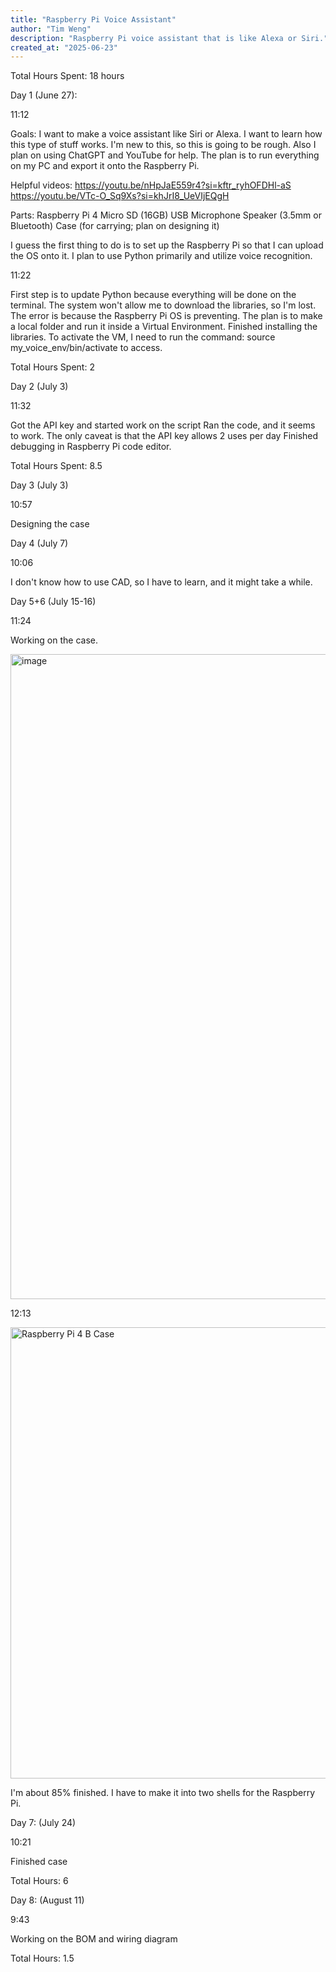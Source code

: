 ```yaml
---
title: "Raspberry Pi Voice Assistant"
author: "Tim Weng"
description: "Raspberry Pi voice assistant that is like Alexa or Siri."
created_at: "2025-06-23"
---
```


Total Hours Spent: 18 hours

Day 1 (June 27):

11:12

Goals:
I want to make a voice assistant like Siri or Alexa. 
I want to learn how this type of stuff works. I'm new to this, so this is going to be rough.
Also I plan on using ChatGPT and YouTube for help.
The plan is to run everything on my PC and export it onto the Raspberry Pi.

Helpful videos: 
https://youtu.be/nHpJaE559r4?si=kftr_ryhOFDHl-aS
https://youtu.be/VTc-O_Sq9Xs?si=khJrI8_UeVIjEQgH

Parts: 
Raspberry Pi 4
Micro SD (16GB)
USB Microphone
Speaker (3.5mm or Bluetooth)
Case (for carrying; plan on designing it)

I guess the first thing to do is to set up the Raspberry Pi so that I can upload the OS onto it.
I plan to use Python primarily and utilize voice recognition.

11:22

First step is to update Python because everything will be done on the terminal.
The system won't allow me to download the libraries, so I'm lost.
The error is because the Raspberry Pi OS is preventing.
The plan is to make a local folder and run it inside a Virtual Environment.
Finished installing the libraries. To activate the VM, I need to run the command: source my_voice_env/bin/activate to access.

Total Hours Spent: 2

Day 2 (July 3)

11:32

Got the API key and started work on the script
Ran the code, and it seems to work. The only caveat is that the API key allows 2 uses per day
Finished debugging in Raspberry Pi code editor.

Total Hours Spent: 8.5

Day 3 (July 3)

10:57

Designing the case

Day 4 (July 7)

10:06

I don't know how to use CAD, so I have to learn, and it might take a while. 

Day 5+6 (July 15-16)

11:24

Working on the case.

<img width="1919" height="1032" alt="image" src="https://github.com/user-attachments/assets/c3addd8a-4d96-4f42-bd3d-f21f4a5dea7a" />

12:13 

<img width="1920" height="722" alt="Raspberry Pi 4 B Case" src="https://github.com/user-attachments/assets/09831099-fe67-4b30-882d-b9ecfe0679dc" />

I'm about 85% finished. I have to make it into two shells for the Raspberry Pi.

Day 7: (July 24)

10:21 

Finished case

Total Hours: 6

Day 8: (August 11)

9:43 

Working on the BOM and wiring diagram 

Total Hours: 1.5


